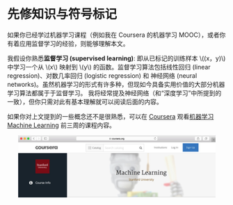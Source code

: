 # 先修知识与符号标记
<script type="text/javascript" src="http://cdn.mathjax.org/mathjax/latest/MathJax.js?config=default"></script>

如果你已经学过机器学习课程（例如我在 Coursera 的机器学习 MOOC），或者你有着应用监督学习的经验，则能够理解本文。

我假设你熟悉**监督学习 (supervised learning)**: 即从已标记的训练样本 \\((x，y)\\) 中学习一个从 \\(x\\) 映射到 \\(y\\) 的函数。监督学习算法包括线性回归 (linear regression)、对数几率回归 (logistic regression) 和 神经网络 (neural networks)。虽然机器学习的形式有许多种，但现如今具备实用价值的大部分机器学习算法都属于于监督学习。
我将经常提及神经网络（和“深度学习”中所提到的一致），但你只需对此有基本理解就可以阅读后面的内容。

如果你对上文提到的一些概念还不是很熟悉，可以在 [Coursera](https://www.coursera.org/) 观看[机器学习 Machine Learning](http://ml-class.org) 前三周的课程内容。

<p align="center">
    <img src="figs/machinelearningcourseCoursera.jpg" height="90%" width="90%">
</p>
